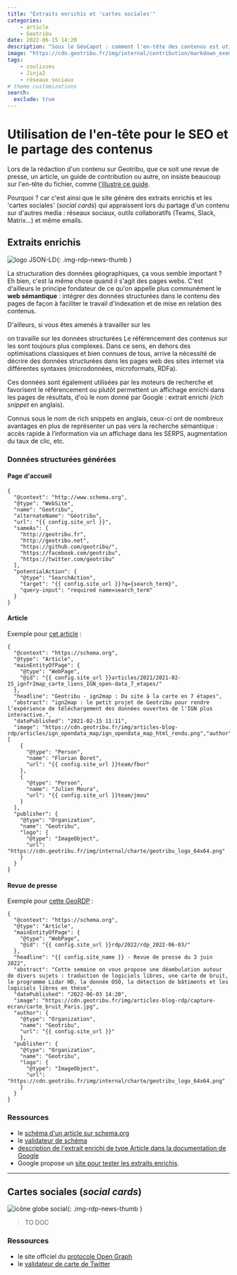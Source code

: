 ```yaml
---
title: "Extraits enrichis et 'cartes sociales'"
categories:
    - article
    - Geotribu
date: 2022-06-15 14:20
description: "Sous le GéoCapot : comment l'en-tête des contenus est utilisé pour générer des extraits enrichis et les 'cartes sociales'."
image: "https://cdn.geotribu.fr/img/internal/contribution/markdown_exemple.png"
tags:
    - coulisses
    - Jinja2
    - réseaux sociaux
# theme customizations
search:
  exclude: true
---
```


# Utilisation de l'en-tête pour le SEO et le partage des contenus

Lors de la rédaction d'un contenu sur Geotribu, que ce soit une revue de presse, un article, un guide de contribution ou autre, on insiste beaucoup sur l'en-tête du fichier, comme [l'illustre ce guide](/contribuer/guides/metadata_yaml_frontmatter/).

Pourquoi ? car c'est ainsi que le site génère des extraits enrichis et les 'cartes sociales' (_social cards_) qui appraissent lors du partage d'un contenu sur d'autres media : réseaux sociaux, outils collaboratifs (Teams, Slack, Matrix...) et même emails.

## Extraits enrichis

![logo JSON-LD](https://cdn.geotribu.fr/img/logos-icones/programmation/json-ld.webp "logo JSON-LD"){: .img-rdp-news-thumb }

La structuration des données géographiques, ça vous semble important ? Eh bien, c'est la même chose quand il s'agit des pages webs. C'est d'ailleurs le principe fondateur de ce qu'on appelle plus communément le **web sémantique** : intégrer des données structurées dans le contenu des pages de façon à faciliter le travail d'indexation et de mise en relation des contenus.

D'ailleurs, si vous êtes amenés à travailler sur les

 on travaille sur les données structurées  Le référencement des contenus sur les  sont toujours plus complexes. Dans ce sens, en dehors des optimisations classiques et bien connues de tous, arrive la nécessité de décrire des données structurées dans les pages web des sites internet via différentes syntaxes (microdonnées, microformats, RDFa).

Ces données sont également utilisées par les moteurs de recherche et favorisent le référencement ou plutôt permettent un affichage enrichi dans les pages de résultats, d'où le nom donné par Google : extrait enrichi (_rich snippet_ en anglais).

Connus sous le nom de rich snippets en anglais, ceux-ci ont de nombreux avantages en plus de représenter un pas vers la recherche sémantique : accès rapide à l’information via un affichage dans les SERPS, augmentation du taux de clic, etc.

### Données structurées générées

#### Page d'accueil

```jsonld
{
  "@context": "http://www.schema.org",
  "@type": "WebSite",
  "name": "Geotribu",
  "alternateName": "Géotribu",
  "url": "{{ config.site_url }}",
  "sameAs": [
    "http://geotribu.fr",
    "http://geotribu.net",
    "https://github.com/geotribu/",
    "https://facebook.com/geotribu",
    "https://twitter.com/geotribu"
  ],
  "potentialAction": {
    "@type": "SearchAction",
    "target": "{{ config.site_url }}?q={search_term}",
    "query-input": "required name=search_term"
  }
}
```

#### Article

Exemple pour [cet article](/articles/2021/2021-02-15_ignfr2map_carte_liens_IGN_open-data_7_etapes/) :

```jsonld
{
  "@context": "https://schema.org",
  "@type": "Article",
  "mainEntityOfPage": {
    "@type": "WebPage",
    "@id": "{{ config.site_url }}articles/2021/2021-02-15_ignfr2map_carte_liens_IGN_open-data_7_etapes/"
  },
  "headline": "Geotribu - ign2map : Du site à la carte en 7 étapes",
  "abstract": "ign2map : le petit projet de Geotribu pour rendre l’expérience de téléchargement des données ouvertes de l'IGN plus interactive.",
  "datePublished": "2021-02-15 11:11",
  "image": "https://cdn.geotribu.fr/img/articles-blog-rdp/articles/ign_opendata_map/ign_opendata_map_html_rendu.png","author": [
    {
      "@type": "Person",
      "name": "Florian Boret",
      "url": "{{ config.site_url }}team/fbor"
    },
    {
      "@type": "Person",
      "name": "Julien Moura",
      "url": "{{ config.site_url }}team/jmou"
    }
  ],
  "publisher": {
    "@type": "Organization",
    "name": "Geotribu",
    "logo": {
      "@type": "ImageObject",
      "url": "https://cdn.geotribu.fr/img/internal/charte/geotribu_logo_64x64.png"
    }
  }
}
```

#### Revue de presse

Exemple pour [cette GeoRDP](/rdp/2022/rdp_2022-06-03/) :

```jsonld
{
  "@context": "https://schema.org",
  "@type": "Article",
  "mainEntityOfPage": {
    "@type": "WebPage",
    "@id": "{{ config.site_url }}rdp/2022/rdp_2022-06-03/"
  },
  "headline": "{{ config.site_name }} - Revue de presse du 3 juin 2022",
  "abstract": "Cette semaine on vous propose une déambulation autour de divers sujets : traduction de logiciels libres, une carte de bruit, le programme Lidar HD, la donnée OSO, la détection de bâtiments et les logiciels libres en thèse",
  "datePublished": "2022-06-03 14:20",
  "image": "https://cdn.geotribu.fr/img/articles-blog-rdp/capture-ecran/carte_bruit_Paris.jpg",
  "author": {
    "@type": "Organization",
    "name": "Geotribu",
    "url": "{{ config.site_url }}"
    },
  "publisher": {
    "@type": "Organization",
    "name": "Geotribu",
    "logo": {
      "@type": "ImageObject",
      "url": "https://cdn.geotribu.fr/img/internal/charte/geotribu_logo_64x64.png"
    }
  }
}
```

### Ressources

- le [schéma d'un article sur schema.org](https://schema.org/Article)
- le [validateur de schéma](https://validator.schema.org/)
- [description de l'extrait enrichi de type Article dans la documentation de Google](https://developers.google.com/search/docs/advanced/structured-data/article/)
- Google propose un [site pour tester les extraits enrichis](https://search.google.com/test/rich-results).

----

## Cartes sociales (_social cards_)

![icône globe social](https://cdn.geotribu.fr/img/internal/icons-rdp-news/social.png "icône globe social"){: .img-rdp-news-thumb }

> TO DOC

### Ressources

- le site officiel du [protocole Open Graph](https://ogp.me/)
- le [validateur de carte de Twitter](https://cards-dev.twitter.com/validator/)
